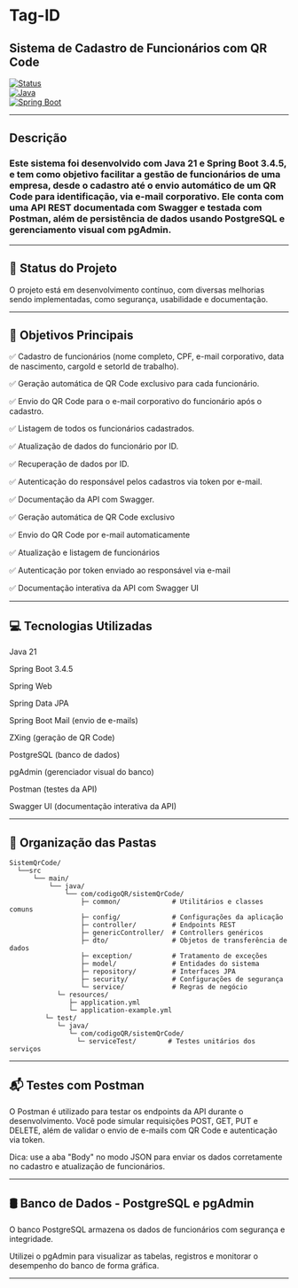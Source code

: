 # Tag-ID

## Sistema de Cadastro de Funcionários com QR Code

[![Status](https://img.shields.io/badge/status-em%20desenvolvimento-yellow)](https://github.com/seuusuario/seurepositorio)  
[![Java](https://img.shields.io/badge/Java-21+-blue)](https://www.oracle.com/java/technologies/javase/jdk21-archive-downloads.html)  
[![Spring Boot](https://img.shields.io/badge/Spring_Boot-3.4.5-green)](https://spring.io/projects/spring-boot)  

---

## Descrição

### Este sistema foi desenvolvido com Java 21 e Spring Boot 3.4.5, e tem como objetivo facilitar a gestão de funcionários de uma empresa, desde o cadastro até o envio automático de um QR Code para identificação, via e-mail corporativo. Ele conta com uma API REST documentada com Swagger e testada com Postman, além de persistência de dados usando PostgreSQL e gerenciamento visual com pgAdmin.

---

## 🚧 Status do Projeto

O projeto está em desenvolvimento contínuo, com diversas melhorias sendo implementadas, como segurança, usabilidade e documentação.

---

## 🎯 Objetivos Principais

✅ Cadastro de funcionários (nome completo, CPF, e-mail corporativo, data de nascimento, cargoId e setorId de trabalho).

✅ Geração automática de QR Code exclusivo para cada funcionário.

✅ Envio do QR Code para o e-mail corporativo do funcionário após o cadastro.

✅ Listagem de todos os funcionários cadastrados.

✅ Atualização de dados do funcionário por ID.

✅ Recuperação de dados por ID.

✅ Autenticação do responsável pelos cadastros via token por e-mail.

✅ Documentação da API com Swagger.

✅ Geração automática de QR Code exclusivo

✅ Envio do QR Code por e-mail automaticamente

✅ Atualização e listagem de funcionários

✅ Autenticação por token enviado ao responsável via e-mail

✅ Documentação interativa da API com Swagger UI

---

## 💻 Tecnologias Utilizadas
Java 21

Spring Boot 3.4.5

Spring Web

Spring Data JPA

Spring Boot Mail (envio de e-mails)

ZXing (geração de QR Code)

PostgreSQL (banco de dados)

pgAdmin (gerenciador visual do banco)

Postman (testes da API)

Swagger UI (documentação interativa da API)

---

## 📂 Organização das Pastas

<pre><code>SistemQrCode/ 
  └──src 
      └── main/ 
          └── java/ 
              └── com/codigoQR/sistemQrCode/
                  ├─ common/             # Utilitários e classes comuns
                  ├─ config/             # Configurações da aplicação
                  ├─ controller/         # Endpoints REST
                  ├─ genericController/  # Controllers genéricos
                  ├─ dto/                # Objetos de transferência de dados
                  ├─ exception/          # Tratamento de exceções
                  ├─ model/              # Entidades do sistema
                  ├─ repository/         # Interfaces JPA
                  ├─ security/           # Configurações de segurança
                  └─ service/            # Regras de negócio
            └─ resources/
               ├─ application.yml
               └─ application-example.yml
         └─ test/
            └─ java/
               └─ com/codigoQR/sistemQrCode/
                 └─ serviceTest/        # Testes unitários dos serviços</code></pre>

---

## 📬 Testes com Postman
O Postman é utilizado para testar os endpoints da API durante o desenvolvimento. Você pode simular requisições POST, GET, PUT e DELETE, além de validar o envio de e-mails com QR Code e autenticação via token.

Dica: use a aba "Body" no modo JSON para enviar os dados corretamente no cadastro e atualização de funcionários.

---

## 🛢️ Banco de Dados - PostgreSQL e pgAdmin
O banco PostgreSQL armazena os dados de funcionários com segurança e integridade.

Utilizei o pgAdmin para visualizar as tabelas, registros e monitorar o desempenho do banco de forma gráfica.

---
                


